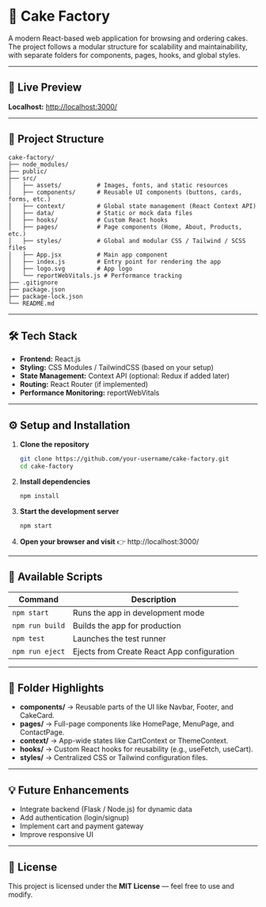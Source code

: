 # 🍰 Cake Factory

A modern React-based web application for browsing and ordering cakes. The project follows a modular structure for scalability and maintainability, with separate folders for components, pages, hooks, and global styles.

---

## 🚀 Live Preview
**Localhost:** [http://localhost:3000/](http://localhost:3000/)

---

## 🧩 Project Structure

```
cake-factory/
├── node_modules/
├── public/
├── src/
│   ├── assets/          # Images, fonts, and static resources
│   ├── components/      # Reusable UI components (buttons, cards, forms, etc.)
│   ├── context/         # Global state management (React Context API)
│   ├── data/            # Static or mock data files
│   ├── hooks/           # Custom React hooks
│   ├── pages/           # Page components (Home, About, Products, etc.)
│   ├── styles/          # Global and modular CSS / Tailwind / SCSS files
│   ├── App.jsx          # Main app component
│   ├── index.js         # Entry point for rendering the app
│   ├── logo.svg         # App logo
│   └── reportWebVitals.js # Performance tracking
├── .gitignore
├── package.json
├── package-lock.json
└── README.md
```

---

## 🛠️ Tech Stack

- **Frontend:** React.js  
- **Styling:** CSS Modules / TailwindCSS (based on your setup)  
- **State Management:** Context API (optional: Redux if added later)  
- **Routing:** React Router (if implemented)  
- **Performance Monitoring:** reportWebVitals  

---

## ⚙️ Setup and Installation

1. **Clone the repository**
   ```bash
   git clone https://github.com/your-username/cake-factory.git
   cd cake-factory

2. **Install dependencies**
   ```bash
   npm install

3. **Start the development server**
   ```bash
   npm start

4. **Open your browser and visit**
   👉 http://localhost:3000/


---

## 📁 Available Scripts

| Command | Description |
|----------|-------------|
| `npm start` | Runs the app in development mode |
| `npm run build` | Builds the app for production |
| `npm test` | Launches the test runner |
| `npm run eject` | Ejects from Create React App configuration |

---

## 🧠 Folder Highlights

- **components/** → Reusable parts of the UI like Navbar, Footer, and CakeCard.  
- **pages/** → Full-page components like HomePage, MenuPage, and ContactPage.  
- **context/** → App-wide states like CartContext or ThemeContext.  
- **hooks/** → Custom React hooks for reusability (e.g., useFetch, useCart).  
- **styles/** → Centralized CSS or Tailwind configuration files.

---

## 💡 Future Enhancements

- Integrate backend (Flask / Node.js) for dynamic data  
- Add authentication (login/signup)  
- Implement cart and payment gateway  
- Improve responsive UI  

---

## 📜 License
This project is licensed under the **MIT License** — feel free to use and modify.
